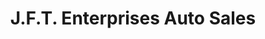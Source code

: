 ---
title: "J.F.T. Enterprises Auto Sales"
url: /tonawanda/j-f-t-enterprises-auto-sales/
shop: car
---